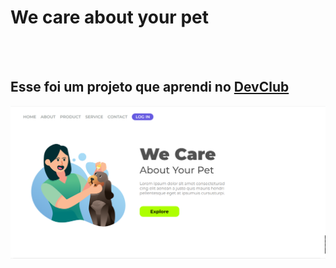 <h1> We care about your pet </h1>
<br>
<br>
<h2> Esse foi um projeto que aprendi no <a href="https://plataforma.devclub.com.br/area/vitrine">DevClub</a></h2>

<img src="https://github.com/GuilhermeFPereira/Bewave-of-Pet/blob/master/muie%20e%20dog.PNG?raw=true">
